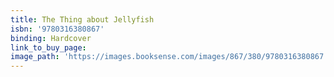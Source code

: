 ```yaml
---
title: The Thing about Jellyfish
isbn: '9780316380867'
binding: Hardcover
link_to_buy_page:
image_path: 'https://images.booksense.com/images/867/380/9780316380867.jpg'
---
```



